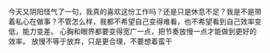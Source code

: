 今天又阴阳怪气了一句，我真的喜欢这份工作吗？还是只是休息不足？我是不是带着私心在做事？不管怎么样，我都不希望自己变得难看，也不希望看到自己效率变低，能力变差。
心胸和眼界都要变得宽广一点，把节奏放慢一点才能做到更好的效率。
放慢不等于放弃，只是更合理，不要想着蛮干